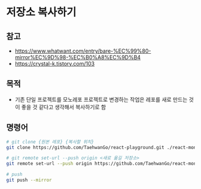 # 저장소 복사하기

## 참고

- https://www.whatwant.com/entry/bare-%EC%99%80-mirror%EC%9D%98-%EC%B0%A8%EC%9D%B4
- https://crystal-k.tistory.com/103

## 목적

- 기존 단일 프로젝트를 모노레포 프로젝트로 변경하는 작업은 레포를 새로 만드는 것이 좋을 것 같다고 생각해서 복사하기로 함

## 명령어

```bash
# git clone {원본 레포} {복사할 위치}
git clone https://github.com/TaehwanGo/react-playground.git ./react-monorepo

# git remote set-url --push origin <새로 옮길 저장소>
git remote set-url --push origin https://github.com/TaehwanGo/react-monorepo.git

# push
git push --mirror
```
